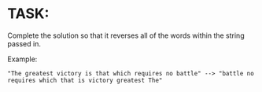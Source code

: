 # TASK:

Complete the solution so that it reverses all of the words within the string passed in.

Example:
```
"The greatest victory is that which requires no battle" --> "battle no requires which that is victory greatest The"
```